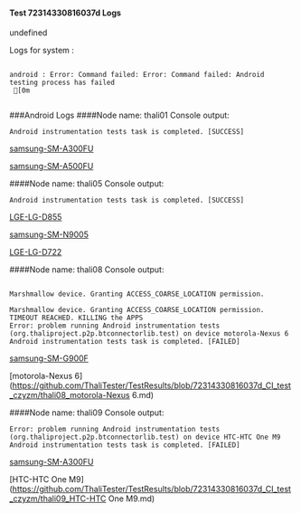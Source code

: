 #### Test 72314330816037d Logs

undefined

Logs for system : 
```

android : Error: Command failed: Error: Command failed: Android testing process has failed
 [0m


```
###Android Logs
####Node name: thali01
Console output:
```
Android instrumentation tests task is completed. [SUCCESS]
```
[samsung-SM-A300FU](https://github.com/ThaliTester/TestResults/blob/72314330816037d_CI_test_czyzm/thali01_samsung-SM-A300FU.md)

[samsung-SM-A500FU](https://github.com/ThaliTester/TestResults/blob/72314330816037d_CI_test_czyzm/thali01_samsung-SM-A500FU.md)

####Node name: thali05
Console output:
```
Android instrumentation tests task is completed. [SUCCESS]
```
[LGE-LG-D855](https://github.com/ThaliTester/TestResults/blob/72314330816037d_CI_test_czyzm/thali05_LGE-LG-D855.md)

[samsung-SM-N9005](https://github.com/ThaliTester/TestResults/blob/72314330816037d_CI_test_czyzm/thali05_samsung-SM-N9005.md)

[LGE-LG-D722](https://github.com/ThaliTester/TestResults/blob/72314330816037d_CI_test_czyzm/thali05_LGE-LG-D722.md)

####Node name: thali08
Console output:
```

Marshmallow device. Granting ACCESS_COARSE_LOCATION permission.

Marshmallow device. Granting ACCESS_COARSE_LOCATION permission.
TIMEOUT REACHED. KILLING the APPS
Error: problem running Android instrumentation tests (org.thaliproject.p2p.btconnectorlib.test) on device motorola-Nexus 6 
Android instrumentation tests task is completed. [FAILED]
```
[samsung-SM-G900F](https://github.com/ThaliTester/TestResults/blob/72314330816037d_CI_test_czyzm/thali08_samsung-SM-G900F.md)

[motorola-Nexus 6](https://github.com/ThaliTester/TestResults/blob/72314330816037d_CI_test_czyzm/thali08_motorola-Nexus 6.md)

####Node name: thali09
Console output:
```
Error: problem running Android instrumentation tests (org.thaliproject.p2p.btconnectorlib.test) on device HTC-HTC One M9 
Android instrumentation tests task is completed. [FAILED]
```
[samsung-SM-A300FU](https://github.com/ThaliTester/TestResults/blob/72314330816037d_CI_test_czyzm/thali09_samsung-SM-A300FU.md)

[HTC-HTC One M9](https://github.com/ThaliTester/TestResults/blob/72314330816037d_CI_test_czyzm/thali09_HTC-HTC One M9.md)




